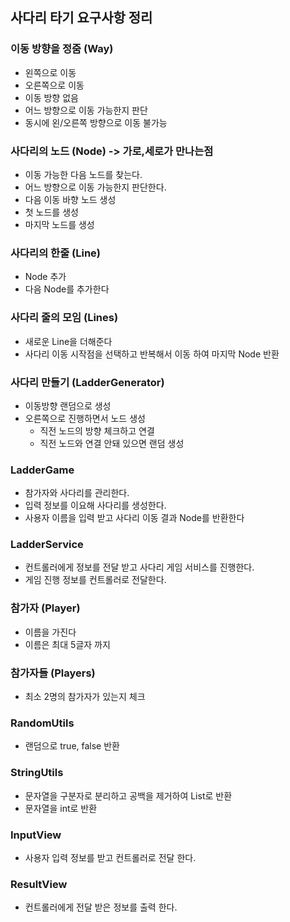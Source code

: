 ## 사다리 타기 요구사항 정리

### 이동 방향을 정줌 (Way)
* 왼쪽으로 이동
* 오른쪽으로 이동
* 이동 방향 없음
* 어느 방향으로 이동 가능한지 판단
* 동시에 왼/오른쪽 방향으로 이동 불가능


### 사다리의 노드 (Node) -> 가로,세로가 만나는점
* 이동 가능한 다음 노드를 찾는다.
* 어느 방향으로 이동 가능한지 판단한다.
* 다음 이동 바향 노드 생성
* 첫 노드를 생성
* 마지막 노드를 생성

### 사다리의 한줄 (Line)
* Node 추가
* 다음 Node를 추가한다

### 사다리 줄의 모임 (Lines)
* 새로운 Line을 더해준다
* 사다리 이동 시작점을 선택하고 반복해서 이동 하여 마지막 Node 반환

### 사다리 만들기 (LadderGenerator)
* 이동방향 랜덤으로 생성
* 오른쪽으로 진행하면서 노드 생성
    * 직전 노드의 방향 체크하고 연결
    * 직전 노드와 연결 안돼 있으면 랜덤 생성

### LadderGame
* 참가자와 사다리를 관리한다.
* 입력 정보를 이요해 사다리를 생성한다.
* 사용자 이름을 입력 받고 사다리 이동 결과 Node를 반환한다

### LadderService
* 컨트롤러에게 정보를 전달 받고 사다리 게임 서비스를 진행한다.
* 게임 진행 정보를 컨트롤러로 전달한다.

 ### 참가자 (Player)
 * 이름을 가진다
 * 이름은 최대 5글자 까지

 ### 참가자들 (Players)
 * 최소 2명의 참가자가 있는지 체크 
 
 ### RandomUtils
 * 랜덤으로 true, false 반환
 
 ### StringUtils
 * 문자열을 구분자로 분리하고 공백을 제거하여 List로 반환
 * 문자열을 int로 반환
 
 ### InputView
 * 사용자 입력 정보를 받고 컨트롤러로 전달 한다.
 
 ### ResultView
 * 컨트롤러에게 전달 받은 정보를 출력 한다.
